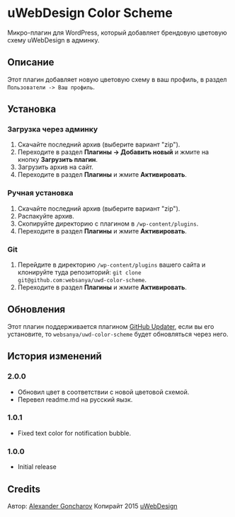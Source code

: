 # uWebDesign Color Scheme

Микро-плагин для WordPress, который добавляет брендовую цветовую схему uWebDesign в админку.

## Описание

Этот плагин добавляет новую цветовую схему в ваш профиль, в раздел `Пользователи -> Ваш профиль`.

## Установка

### Загрузка через админку

1. Скачайте последний архив (выберите вариант "zip").
2. Переходите в раздел __Плагины -> Добавить новый__ и жмите на кнопку __Загрузить плагин__.
3. Загрузить архив на сайт.
4. Переходите в раздел __Плагины__ и жмите __Активировать__.

### Ручная установка

1. Скачайте последний архив (выберите вариант "zip").
2. Распакуйте архив.
3. Скопируйте директорию с плагином в `/wp-content/plugins`.
4. Переходите в раздел __Плагины__ и жмите __Активировать__.

### Git

1. Перейдите в директорию `/wp-content/plugins` вашего сайта и клонируйте туда репозиторий: `git clone git@github.com:websanya/uwd-color-scheme`.
2. Переходите в раздел __Плагины__ и жмите __Активировать__.

## Обновления

Этот плагин поддерживается плагином [GitHub Updater](https://github.com/afragen/github-updater), если вы его установите, то `websanya/uwd-color-scheme` будет обновляться через него.

## История изменений

### 2.0.0
* Обновил цвет в соответствии с новой цветовой схемой.
* Перевел readme.md на русский яызк.

### 1.0.1
* Fixed text color for notification bubble.

### 1.0.0
* Initial release

## Credits

Автор: [Alexander Goncharov](https://websanya.ru/)
Копирайт 2015 [uWebDesign](https://uwebdesign.ru/)